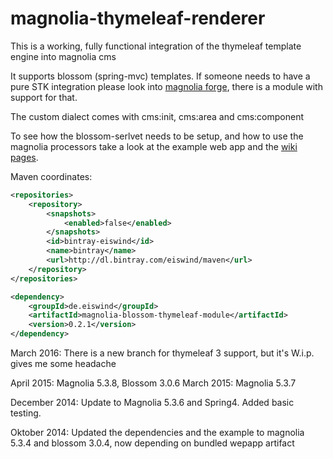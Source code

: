 magnolia-thymeleaf-renderer
================================

This is a working, fully functional integration of the thymeleaf template engine into magnolia cms

It supports blossom (spring-mvc) templates. If someone needs to have a pure STK integration please look into [magnolia forge](http://git.magnolia-cms.com/gitweb/?p=forge/namics-mgnl-thymeleaf.git), there is a module with support for that.

The custom dialect comes with cms:init, cms:area and cms:component


To see how the blossom-serlvet needs to be setup, and how to use the magnolia processors take a look at the example web app and the [wiki pages](https://github.com/eiswind/magnolia-thymeleaf-renderer/wiki).

Maven coordinates:
```xml
<repositories>
    <repository>
        <snapshots>
            <enabled>false</enabled>
        </snapshots>
        <id>bintray-eiswind</id>
        <name>bintray</name>
        <url>http://dl.bintray.com/eiswind/maven</url>
    </repository>
</repositories>

<dependency>
    <groupId>de.eiswind</groupId>
    <artifactId>magnolia-blossom-thymeleaf-module</artifactId>
    <version>0.2.1</version>
</dependency>
```
March 2016: There is a new branch for thymeleaf 3 support, but it's W.i.p. gives me some headache

April 2015: Magnolia 5.3.8, Blossom 3.0.6
March 2015: Magnolia 5.3.7

December 2014: Update to Magnolia 5.3.6 and Spring4. Added basic testing.

Oktober 2014: Updated the dependencies and the example to magnolia 5.3.4 and blossom 3.0.4, now depending on bundled wepapp artifact


